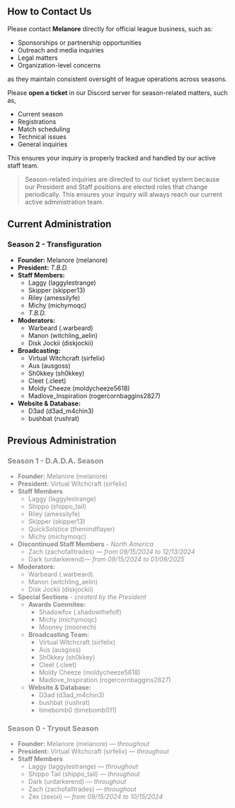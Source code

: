 ## How to Contact Us
Please contact **Melanore** directly for official league business, such as:
- Sponsorships or partnership opportunities
- Outreach and media inquiries
- Legal matters
- Organization-level concerns

as they maintain consistent oversight of league operations across seasons.


Please **open a ticket** in our Discord server for season-related matters, such as,
- Current season
- Registrations
- Match scheduling
- Technical issues
- General inquiries

This ensures your inquiry is properly tracked and handled by our active staff team.

>Season-related inquiries are directed to our ticket system because our President and Staff positions are elected roles that change periodically. This ensures your inquiry will always reach our current active administration team.


## Current Administration

### Season 2 - Transfiguration

- **Founder:**  Melanore (melanore)
- **President:** *T.B.D.*
- **Staff Members:**
    - Laggy (laggylestrange)
    - Skipper (skipper13)
    - Riley (amessilyfe)
    - Michy (michymoqc)
    - *T.B.D.*
- **Moderators:**
    - Warbeard (.warbeard)
    - Manon (witchling_aelin)
    - Disk Jockii (diskjockii)
- **Broadcasting:**
    - Virtual Witchcraft (sirfelix)
    - Aus (ausgoss) 
    - Sh0kkey (sh0kkey) 
    - Cleet (.cleet) 
    - Moldy Cheeze (moldycheeze5618) 
    - Madlove_Inspiration (rogercornbaggins2827) 
- **Website & Database:**
    - D3ad (d3ad_m4chin3) 
    - bushbat (rushrat) 

## Previous Administration
<span style="opacity:0.5;">

### Season 1 - D.A.D.A. Season
- **Founder:**  Melanore (melanore)
- **President:**  Virtual Witchcraft (sirfelix)
- **Staff Members**
    - Laggy (laggylestrange)
    - Shippo (shippo_tail)
    - Riley (amessilyfe)
    - Skipper (skipper13)
    - QuickSolstice (themindflayer)
    - Michy (michymoqc)
- **Discontinued Staff Members**  - *North America*
    - Zach (zachofalltrades) — *from 09/15/2024 to 12/13/2024*
    - Dark (urdarkerend)— *from 09/15/2024 to 01/09/2025*
- **Moderators:**
    - Warbeard (.warbeard)
    - Manon (witchling_aelin)
    - Disk Jockii (diskjockii)
- **Special Sections** - *created by the President*
    - **Awards Commitee:**
        - Shadowfox (.shadowthefolf)
        - Michy (michymoqc)
        - Mooney (moonech)
    - **Broadcasting Team:**
        - Virtual Witchcraft (sirfelix)
        - Aus (ausgoss) 
        - Sh0kkey (sh0kkey) 
        - Cleet (.cleet) 
        - Moldy Cheeze (moldycheeze5618) 
        - Madlove_Inspiration (rogercornbaggins2827) 
    - **Website & Database:**
        - D3ad (d3ad_m4chin3) 
        - bushbat (rushrat) 
        - timebomb0 (timebomb011) 

### Season 0 - Tryout Season
- **Founder:**  Melanore (melanore) — *throughout*
- **President:**  Virtual Witchcraft (sirfelix) — *throughout*
- **Staff Members** 
    - Laggy (laggylestrange) — *throughout*
    - Shippo Tail (shippo_tail) — *throughout*
    - Dark (urdarkerend) — *throughout*
    - Zach (zachofalltrades) — *throughout*
    - Zex (zexoii) — *from 09/15/2024 to 10/15/2024*
</span>